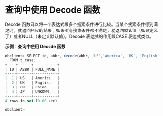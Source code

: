 查询中使用 Decode 函数 
====================================



Decode 函数可以将一个表达式跟多个搜索条件进行比较。当某个搜索条件得到满足时，就返回相应的结果；如果所有搜索条件都不满足，就返回默认值（如果定义了）或者NULL（未定义默认值）。Decode 表达式的作用跟CASE 表达式类似。

**示例：查询中使用 Decode 函数** 

```javascript
obclient> SELECT id, abbr, decode(abbr, 'US','America', 'UK', 'English', 'CN', 'China', 'UNKOWN') full_name
  FROM t_case;
+----+------+-----------+
| ID | ABBR | FULL_NAME |
+----+------+-----------+
|  1 | US   | America   |
|  2 | UK   | English   |
|  3 | CN   | China     |
|  4 | JP   | UNKOWN    |
+----+------+-----------+
4 rows in set (0.00 sec)

obclient>
```


